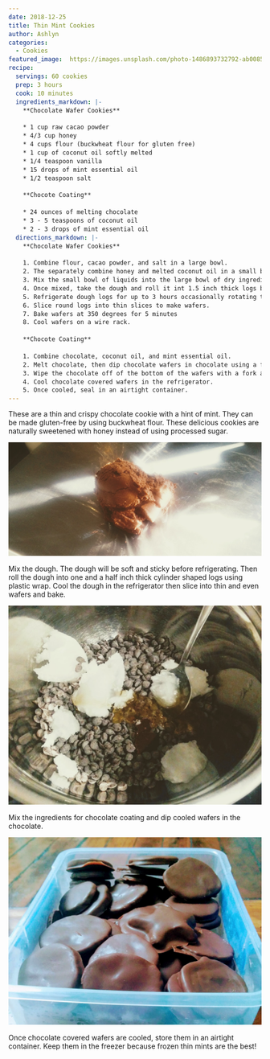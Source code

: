 ```yaml
---
date: 2018-12-25
title: Thin Mint Cookies
author: Ashlyn
categories:
  - Cookies
featured_image:  https://images.unsplash.com/photo-1486893732792-ab0085cb2d43?w=1560&h=940&fit=crop
recipe:
  servings: 60 cookies
  prep: 3 hours
  cook: 10 minutes
  ingredients_markdown: |-
    **Chocolate Wafer Cookies**

    * 1 cup raw cacao powder
    * 4/3 cup honey
    * 4 cups flour (buckwheat flour for gluten free)
    * 1 cup of coconut oil softly melted
    * 1/4 teaspoon vanilla
    * 15 drops of mint essential oil
    * 1/2 teaspoon salt

    **Chocote Coating**

    * 24 ounces of melting chocolate
    * 3 - 5 teaspoons of coconut oil
    * 2 - 3 drops of mint essential oil
  directions_markdown: |-
    **Chocolate Wafer Cookies**

    1. Combine flour, cacao powder, and salt in a large bowl. 
    2. The separately combine honey and melted coconut oil in a small bowl.
    3. Mix the small bowl of liquids into the large bowl of dry ingredients.
    4. Once mixed, take the dough and roll it int 1.5 inch thick logs by wrapping the dough in plastic wrap.
    5. Refrigerate dough logs for up to 3 hours occasionally rotating to keep a round shape.
    6. Slice round logs into thin slices to make wafers.
    7. Bake wafers at 350 degrees for 5 minutes
    8. Cool wafers on a wire rack.
    
    **Chocote Coating**

    1. Combine chocolate, coconut oil, and mint essential oil.
    2. Melt chocolate, then dip chocolate wafers in chocolate using a fork.
    3. Wipe the chocolate off of the bottom of the wafers with a fork and place them on parchment paper.
    4. Cool chocolate covered wafers in the refrigerator.
    5. Once cooled, seal in an airtight container.
---
```


These are a thin and crispy chocolate cookie with a hint of mint. They can be made gluten-free by using buckwheat flour. These delicious cookies are naturally sweetened with honey instead of using processed sugar.

![Cookie]( /images/thin-mints/dough2.jpg)

Mix the dough. The dough will be soft and sticky before refrigerating. Then roll the dough into one and a half inch thick cylinder shaped logs using plastic wrap. Cool the dough in the refrigerator then slice into thin and even wafers and bake.

![Cookie]( /images/thin-mints/chocolate.jpg)

Mix the ingredients for chocolate coating and dip cooled wafers in the chocolate.

![Cookie]( /images/thin-mints/thin-mint.jpg)


Once chocolate covered wafers are cooled, store them in an airtight container. Keep them in the freezer because frozen thin mints are the best!